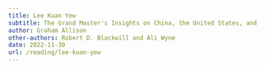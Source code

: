 ```yaml
---
title: Lee Kuan Yew
subtitle: The Grand Master's Insights on China, the United States, and the World
author: Graham Allison
other-authors: Robert D. Blackwill and Ali Wyne
date: 2022-11-30
url: /reading/lee-kuan-yew
---
```

